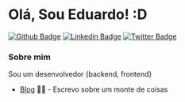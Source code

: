 # Olá, Sou Eduardo! :D

[![Github Badge](https://img.shields.io/badge/-Github-000?style=flat-square&logo=Github&logoColor=white&link=https://github.com/eduardolirainfo)](https://github.com/eduardolirainfo)
[![Linkedin Badge](https://img.shields.io/badge/-LinkedIn-blue?style=flat-square&logo=Linkedin&logoColor=white&link=https://www.linkedin.com/in/dudulira/)](https://www.linkedin.com/in/dudulira/)
[![Twitter Badge](https://img.shields.io/badge/-Twitter-1ca0f1?style=flat-square&labelColor=1ca0f1&logo=twitter&logoColor=white&link=https://twitter.com/dudulira)](https://twitter.com/dudulira)

### Sobre mim
Sou um desenvolvedor {backend, frontend}

- [Blog](https://eduardolira.dev.br) ✍🏼 - Escrevo sobre um monte de coisas

